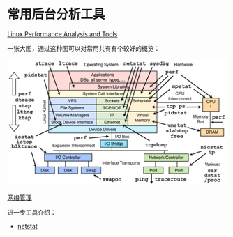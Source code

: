 # 常用后台分析工具

[Linux Performance Analysis and Tools](https://technolinchpin.wordpress.com/2015/07/24/demystify-linux-performance-analysis/)

一张大图，通过这种图可以对常用共有有个较好的概览：

![img](./linuxperftools.png)

[网络管理](http://man.linuxde.net/dig)

进一步工具介绍：

* [netstat](./netstat.md)
